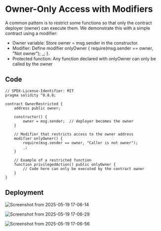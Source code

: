 # Owner-Only Access with Modifiers
A common pattern is to restrict some functions so that only the contract deployer (owner) can 
execute them. We demonstrate this with a simple contract using a modifier:
  - Owner variable: Store owner = msg.sender in the constructor.
  - Modifier: Define modifier onlyOwner { require(msg.sender == owner, "Not owner"); _; }.
  - Protected function: Any function declared with onlyOwner can only be called by the owner

## Code
```
// SPDX-License-Identifier: MIT
pragma solidity ^0.8.0;

contract OwnerRestricted {
    address public owner;

    constructor() {
        owner = msg.sender;  // deployer becomes the owner
    }

    // Modifier that restricts access to the owner address
    modifier onlyOwner() {
        require(msg.sender == owner, "Caller is not owner");
        _;
    }

    // Example of a restricted function
    function privilegedAction() public onlyOwner {
        // Code here can only be executed by the contract owner
    }
}
```
## Deployment

![Screenshot from 2025-05-19 17-06-14](https://github.com/user-attachments/assets/199ca322-4ded-4139-9445-daf9d113b885)

 ![Screenshot from 2025-05-19 17-06-29](https://github.com/user-attachments/assets/d120f3a0-d078-4c8f-9741-9f2452f60d3f)

 ![Screenshot from 2025-05-19 17-06-56](https://github.com/user-attachments/assets/4faff8bb-bcb4-49b4-b6f9-47b676bcd402)

